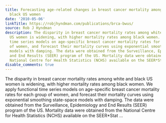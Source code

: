 ```yaml
---
title: Forecasting age-related changes in breast cancer mortality among white and
  black US women
date: '2010-05-06'
linkTitle: https://robjhyndman.com/publications/brca-bwus/
source: Rob J Hyndman
description: The disparity in breast cancer mortality rates among white and black
  US women is widening, with higher mortality rates among black women. We apply functional
  time series models on age-specific breast cancer mortality rates for each group
  of women, and forecast their mortality curves using exponential smoothing state-space
  models with damping. The data were obtained from the Surveillance, Epidemiology
  and End Results (SEER) program of the US. Mortality data were obtained from the
  National Centre for Health Statistics (NCHS) available on the SEER*Stat ...
disable_comments: true
---
```

The disparity in breast cancer mortality rates among white and black US women is widening, with higher mortality rates among black women. We apply functional time series models on age-specific breast cancer mortality rates for each group of women, and forecast their mortality curves using exponential smoothing state-space models with damping. The data were obtained from the Surveillance, Epidemiology and End Results (SEER) program of the US. Mortality data were obtained from the National Centre for Health Statistics (NCHS) available on the SEER*Stat ...